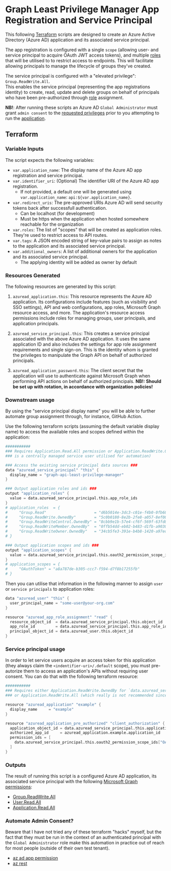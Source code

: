 # Graph Least Privilege Manager App Registration and Service Principal

This following [Terraform](https://developer.hashicorp.com/terraform/intro) scripts are designed to create an Azure Active Directory (Azure AD) application and its associated service principal.

The app registration is configured with a single `scope` (allowing user- and service principal to acquire OAuth JWT access tokens), and multiple [roles](../README.md#groups) that will be utilised to to restrict access to endpoints. This will facilitate allowing principals to manage the lifecycle of groups they've created.

The service principal is configured with a "elevated privilege": `Group.ReadWrite.All`. \
This enables the service principal (representing the app registrations identity) to create, read, update and delete groups on behalf of principals who have been pre-authorized through [role](../README.md#groups) assignment.

**NB!**: After running these scripts an Azure AD `Global Administrator` must grant `admin consent` to the [requested privileges](#outputs) prior to you attempting to run the [application](../README.md#running-it-locally).

## Terraform

### Variable Inputs

The script expects the following variables:

- `var.application_name`: The display name of the Azure AD app registration and service principal.
- `var.identifier_uri`: (Optional) The identifier URI of the Azure AD app registration. 
  - If not provided, a default one will be generated using `var.application_name`: `api:${var.application_name}`.
- `var.redirect_uris`: The pre-approved URIs Azure AD will send security tokens back after successfull authentication.
  - Can be localhost (for development)
  - Must be https when the application when hosted somewhere reachable for the organization
- `var.roles`: The list of "scopes" that will be created as application roles. They're used to restrict access to API routes.
- `var.tags`: A JSON encoded string of key-value pairs to assign as notes to the application and its associated service principal.
- `var.additional_owners`: A list of additional owners for the application and its associated service principal.
  - The applying identity will be added as owner by default

### Resources Generated

The following resources are generated by this script:

1. `azuread_application.this`: This resource represents the Azure AD application. Its configurations include features (such as visibility and SSO settings), API and web configurations, app roles, Microsoft Graph resource access, and more. The application's resource access permissions include roles for managing groups, user principals, and application principals.

2. `azuread_service_principal.this`: This creates a service principal associated with the above Azure AD application. It uses the same application ID and also includes the settings for app role assignment requirements and single sign-on. This is the identity whom is granted the privileges to manipulate the Graph API on behalf of authorized principals.

3. `azuread_application_password.this`: The client secret that the application will use to authenticate against Microsoft Graph when performing API actions on behalf of authorized principals. **NB!: Should be set up with rotation, in accordance with organization policies!**


### Downstream usage

By using the "service principal display name" you will be able to further automate group assignment through, for instance, GitHub Action.  

Use the following terraform scripts (assuming the default variable display name) to access the available roles and scopes defined within the application:

```s
###########
### Requires Application.Read.All permission or Application.ReadWrite.OwnedBy (assuming the invoking principal 
### is a centrally managed service user utilised for automation)

### Access the existing service principal data sources ###
data "azuread_service_principal" "this" {
  display_name = "graph-api-least-privilege-manager"
}

### Output application roles and ids ###
output "application_roles" {
  value = data.azuread_service_principal.this.app_role_ids
}
# application_roles  = {
#     "Group.Read"                     = "d6b5014e-3dc3-c01e-f4b0-0fb68451fd79"
#     "Group.ReadWrite.OwnedBy"        = "5c0b0180-8e2b-2fe8-a057-8ef088094f26"
#     "Group.ReadWriteControl.OwnedBy" = "8cbb9e1b-57e4-cf6f-569f-63fd8fa8defc"
#     "Group.ReadWriteMember.OwnedBy"  = "0ffb54dd-eb02-b483-d1fb-a9030d445d7d"
#     "Group.ReadWriteOwner.OwnedBy"   = "34cb5fe3-391e-b4b8-1420-a97edecc65f7"
# }

### Output application scopes and ids ###
output "application_scopes" {
  value = data.azuread_service_principal.this.oauth2_permission_scope_ids
}
# application_scopes = {
#     "OAuthToken" = "a8a787de-b305-ccc7-f594-d7f8b17255fb"
# }
```

Then you can utilise that information in the following manner to assign `user` or `service principals` to application roles:

```s
data "azuread_user" "this" {
  user_principal_name = "some-user@your-org.com"
}

resource "azuread_app_role_assignment" "read" {
  resource_object_id  = data.azuread_service_principal.this.object_id
  app_role_id         = data.azuread_service_principal.this.app_role_ids["Group.Read"]
  principal_object_id = data.azuread_user.this.object_id
}
```

### Service principal usage

In order to let service users acquire an access token for this application (they always claim the `<indentifier-uri>/.default` scope), you must pre-autorize them to access an application's APIs without requiring user consent. You can do that with the following terraform resource:

```s
###########
### Requires either Application.ReadWrite.OwnedBy for `data.azuread_service_principal.this.application_id`
### or Application.ReadWrite.All (which really is not recommended since the scope of this solution is "least privilege")

resource "azuread_application" "example" {
  display_name     = "example"
}

resource "azuread_application_pre_authorized" "client_authorization" {
  application_object_id = data.azuread_service_principal.this.application_id
  authorized_app_id     = azuread_application.example.application_id
  permission_ids = [
    data.azuread_service_principal.this.oauth2_permission_scope_ids["OAuthToken"]
  ]
}
```

### Outputs

The result of running this script is a configured Azure AD application, its associated service principal with the following [Microsoft Graph permissions](https://learn.microsoft.com/en-us/graph/permissions-reference):

- [Group.ReadWrite.All](https://learn.microsoft.com/en-us/graph/permissions-reference#application-permissions-38)
- [User.Read.All](https://learn.microsoft.com/en-us/graph/permissions-reference#application-permissions-93)
- [Application.Read.All]()

### Automate Admin Consent?

Beware that I have not tried any of these terraform "hacks" myself, but the fact that they must be run in the context of an authenticated principal with the `Global Administrator` role make this automation in practice out of reach for most people (outside of their own test tenant).

- [az ad app permission](https://solideogloria.tech/terraform/grant-admin-consent-for-an-azure-ad-application-with-terraform/)
- [az rest](https://devcoops.com/terraform-grant-azure-ad-admin-consent/?utm_content=cmp-true)

